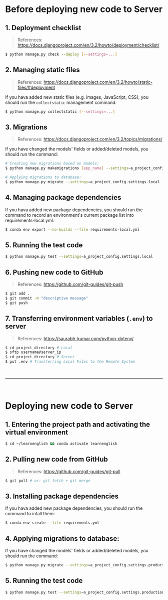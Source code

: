 # Before deploying new code to Server

## 1. Deployment checklist
> References:
> https://docs.djangoproject.com/en/3.2/howto/deployment/checklist/

```bash
$ python manage.py check --deploy [--settings=...]
```

## 2. Managing static files
> References:
> https://docs.djangoproject.com/en/3.2/howto/static-files/#deployment

If you hava added new static files (e.g. images, JavaScript, CSS),
you should run the `collectstatic` management command:

```bash
$ python manage.py collectstatic [--settings=...]
```

## 3. Migrations
> References:
> https://docs.djangoproject.com/en/3.2/topics/migrations/

If you have changed the models' fields or added/deleted models,
you should run the command:

```bash
# Creating new migrations based on models:
$ python manage.py makemigrations [app_name] --settings=a_project_config.settings.local

# Applying migrations to database:
$ python manage.py migrate --settings=a_project_config.settings.local
```

## 4. Managing package dependencies

If you hava added new package dependencies, you should run the command
to record an environment's current package list into requirements-local.yml:

```bash
$ conda env export --no-builds --file requirements-local.yml
```

## 5. Running the test code
```bash
$ python manage.py test --settings=a_project_config.settings.local
```

## 6. Pushing new code to GitHub
> References:
> https://github.com/git-guides/git-push

```bash
$ git add .
$ git commit -m "descriptive message"
$ git push
```

## 7. Transferring environment variables (`.env`) to server
> References:
> https://saurabh-kumar.com/python-dotenv/

```bash
$ cd project_directory # Local
$ sftp username@server_ip
$ cd project_directory # Server
$ put .env # Transferring Local Files to the Remote System
```

<br>

---

<br>

# Deploying new code to Server

## 1. Entering the project path and activating the virtual environment
```bash
$ cd ~/learnenglish && conda activate learnenglish
```

## 2. Pulling new code from GitHub
> References:
> https://github.com/git-guides/git-pull

```bash
$ git pull # or: git fetch + git merge
```

## 3. Installing package dependencies

If you hava added new package dependencies,
you should run the command to intall them:

```bash
$ conda env create --file requirements.yml
```

## 4. Applying migrations to database:

If you have changed the models' fields or added/deleted models,
you should run the command:

```bash
$ python manage.py migrate --settings=a_project_config.settings.production
```

## 5. Running the test code
```bash
$ python manage.py test --settings=a_project_config.settings.production
```
